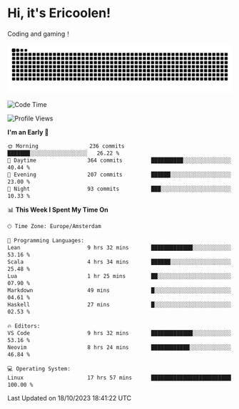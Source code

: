 # Hi, it's Ericoolen!
Coding and gaming！

<picture>
  <source media="(prefers-color-scheme: dark)" srcset="https://raw.githubusercontent.com/Eric-Song-Nop/Eric-Song-Nop/output/github-contribution-grid-snake-dark.svg">
  <source media="(prefers-color-scheme: light)" srcset="https://raw.githubusercontent.com/Eric-Song-Nop/Eric-Song-Nop/output/github-contribution-grid-snake.svg">
  <img alt="github contribution grid snake animation" src="https://raw.githubusercontent.com/Eric-Song-Nop/Eric-Song-Nop/output/github-contribution-grid-snake.svg">
</picture>

<!--START_SECTION:waka-->
![Code Time](http://img.shields.io/badge/Code%20Time-1%2C059%20hrs%2011%20mins-blue)

![Profile Views](http://img.shields.io/badge/Profile%20Views-0-blue)

**I'm an Early 🐤** 

```text
🌞 Morning                236 commits         ███████░░░░░░░░░░░░░░░░░░   26.22 % 
🌆 Daytime                364 commits         ██████████░░░░░░░░░░░░░░░   40.44 % 
🌃 Evening                207 commits         ██████░░░░░░░░░░░░░░░░░░░   23.00 % 
🌙 Night                  93 commits          ███░░░░░░░░░░░░░░░░░░░░░░   10.33 % 
```


📊 **This Week I Spent My Time On** 

```text
🕑︎ Time Zone: Europe/Amsterdam

💬 Programming Languages: 
Lean                     9 hrs 32 mins       █████████████░░░░░░░░░░░░   53.16 % 
Scala                    4 hrs 34 mins       ██████░░░░░░░░░░░░░░░░░░░   25.48 % 
Lua                      1 hr 25 mins        ██░░░░░░░░░░░░░░░░░░░░░░░   07.90 % 
Markdown                 49 mins             █░░░░░░░░░░░░░░░░░░░░░░░░   04.61 % 
Haskell                  27 mins             █░░░░░░░░░░░░░░░░░░░░░░░░   02.53 % 

🔥 Editors: 
VS Code                  9 hrs 32 mins       █████████████░░░░░░░░░░░░   53.16 % 
Neovim                   8 hrs 24 mins       ████████████░░░░░░░░░░░░░   46.84 % 

💻 Operating System: 
Linux                    17 hrs 57 mins      █████████████████████████   100.00 % 
```


 Last Updated on 18/10/2023 18:41:22 UTC
<!--END_SECTION:waka-->
